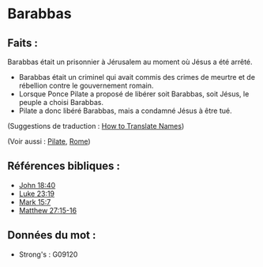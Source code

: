 # Barabbas

## Faits :

Barabbas était un prisonnier à Jérusalem au moment où Jésus a été arrêté.

* Barabbas était un criminel qui avait commis des crimes de meurtre et de rébellion contre le gouvernement romain.
* Lorsque Ponce Pilate a proposé de libérer soit Barabbas, soit Jésus, le peuple a choisi Barabbas.
* Pilate a donc libéré Barabbas, mais a condamné Jésus à être tué.

(Suggestions de traduction : [How to Translate Names](rc://en/ta/man/translate/translate-names))

(Voir aussi : [Pilate](../names/pilate.md), [Rome](../names/rome.md))

## Références bibliques :

* [John 18:40](rc://en/tn/help/jhn/18/40)
* [Luke 23:19](rc://en/tn/help/luk/23/19)
* [Mark 15:7](rc://en/tn/help/mrk/15/07)
* [Matthew 27:15-16](rc://en/tn/help/mat/27/15)

## Données du mot :

* Strong's : G09120

